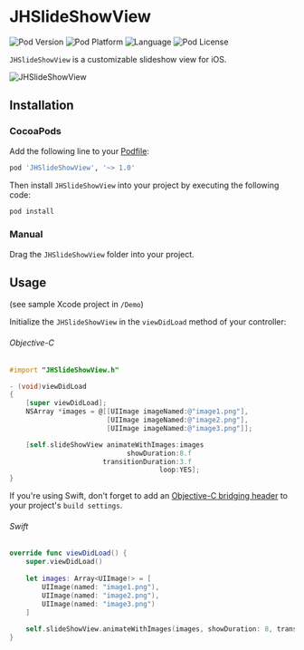 # JHSlideShowView

![Pod Version](https://img.shields.io/cocoapods/v/JHSlideShowView.svg?style=flat)
![Pod Platform](https://img.shields.io/badge/platform-ios-green.svg?style=flat)
![Language](https://img.shields.io/badge/language-objective--c-brightgreen.svg?style=flat)
![Pod License](http://img.shields.io/badge/license-MIT-lightgrey.svg?style=flat)

`JHSlideShowView` is a customizable slideshow view for iOS.

![JHSlideShowView](/Assets/slideshow_s.gif)

## Installation

### CocoaPods
Add the following line to your [Podfile](http://guides.cocoapods.org/using/using-cocoapods.html):

```ruby
pod 'JHSlideShowView', '~> 1.0'
```

Then install `JHSlideShowView` into your project by executing the following code:

```ruby
pod install
```

### Manual
Drag the `JHSlideShowView` folder into your project.

## Usage

(see sample Xcode project in `/Demo`)

Initialize the `JHSlideShowView` in the `viewDidLoad` method of your controller:

###### Objective-C
```objective-c
#import "JHSlideShowView.h"

- (void)viewDidLoad
{
    [super viewDidLoad];
    NSArray *images = @[[UIImage imageNamed:@"image1.png"],
                        [UIImage imageNamed:@"image2.png"],
                        [UIImage imageNamed:@"image3.png"]];

    [self.slideShowView animateWithImages:images
                             showDuration:8.f
                       transitionDuration:3.f
                                     loop:YES];
}
```

If you're using Swift, don't forget to add an [Objective-C bridging header](https://developer.apple.com/library/prerelease/ios/documentation/Swift/Conceptual/BuildingCocoaApps/MixandMatch.html#//apple_ref/doc/uid/TP40014216-CH10-ID122) to your project's ``build settings``.

###### Swift
```swift
override func viewDidLoad() {
    super.viewDidLoad()
    
    let images: Array<UIImage!> = [
        UIImage(named: "image1.png"),
        UIImage(named: "image2.png"),
        UIImage(named: "image3.png")
    ]
    
    self.slideShowView.animateWithImages(images, showDuration: 8, transitionDuration: 3, loop: true)
}
```
